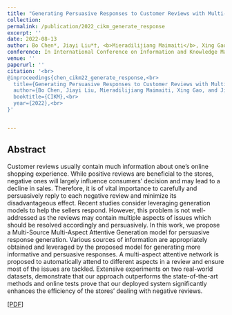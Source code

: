 ```yaml
---
title: "Generating Persuasive Responses to Customer Reviews with Multi-Source Prior Knowledge in E-commerce"
collection: 
permalink: /publication/2022_cikm_generate_response
excerpt: ''
date: 2022-08-13
author: Bo Chen*, Jiayi Liu*†, <b>Mieradilijiang Maimaiti</b>, Xing Gao, and Ji Zhang
conference: In International Conference on Information and Knowledge Management <b>(CIKM, 2022)</b> (*=equal contribution, †=corresponding author)
venue: ''
paperurl: ''
citation: '<br>
@inproceedings{chen_cikm22_generate_response,<br>
  title={Generating Persuasive Responses to Customer Reviews with Multi-Source Prior Knowledge in E-commerce},<br>
  author={Bo Chen, Jiayi Liu, Mieradilijiang Maimaiti, Xing Gao, and Ji Zhang},<br>
  booktitle={CIKM},<br>
  year={2022},<br>
}'


---
```

<h2><strong>Abstract</strong></h2>
Customer reviews usually contain much information about one’s
online shopping experience. While positive reviews are beneficial
to the stores, negative ones will largely influence consumers’ decision
and may lead to a decline in sales. Therefore, it is of vital
importance to carefully and persuasively reply to each negative
review and minimize its disadvantageous effect. Recent studies
consider leveraging generation models to help the sellers respond.
However, this problem is not well-addressed as the reviews may
contain multiple aspects of issues which should be resolved accordingly
and persuasively. In this work, we propose a Multi-Source
Multi-Aspect Attentive Generation model for persuasive response
generation. Various sources of information are appropriately obtained
and leveraged by the proposed model for generating more
informative and persuasive responses. A multi-aspect attentive network
is proposed to automatically attend to different aspects in a
review and ensure most of the issues are tackled. Extensive experiments
on two real-world datasets, demonstrate that our approach
outperforms the state-of-the-art methods and online tests prove
that our deployed system significantly enhances the efficiency of
the stores’ dealing with negative reviews.

\[[PDF](https://dl.acm.org/doi/10.1145/3511808.3557122)\]  
